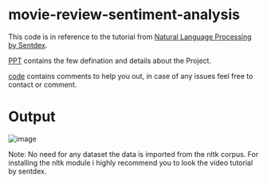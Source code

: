 # movie-review-sentiment-analysis
This code is in reference to the tutorial from [Natural Language Processing by Sentdex](https://pythonprogramming.net/tokenizing-words-sentences-nltk-tutorial/). 

[PPT](https://github.com/prateekgupta891/movie-review-sentiment-analysis/blob/master/Sentiment%20Analysis%20on%20movie%20review%20ppt.pptx) contains the few defination and details about the Project. 
 
[code](https://github.com/prateekgupta891/movie-review-sentiment-analysis/blob/master/movie_review_final.py) contains comments to help you out, in case of any issues feel free to contact or comment.

# Output 
![image](https://user-images.githubusercontent.com/32310164/57781690-4e81f080-7748-11e9-9e9d-af28a65a2833.png)

Note: No need for any dataset the data is imported from the nltk corpus.
For installing the nltk module i highly recommend you to look the video tutorial by sentdex.
